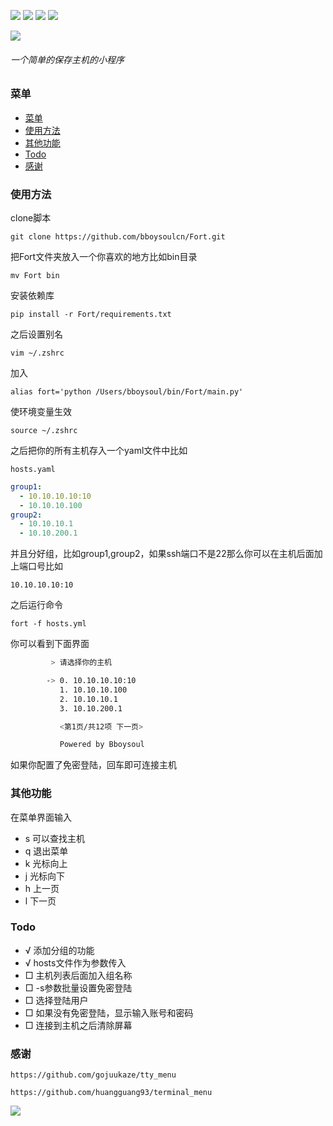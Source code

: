 ![](https://img.shields.io/github/followers/bboysoulcn)
![](https://img.shields.io/github/forks/bboysoulcn/Fort)
![](https://img.shields.io/github/stars/bboysoulcn/Fort)
![](https://img.shields.io/github/watchers/bboysoulcn/Fort.svg)

![](https://s1.ax1x.com/2020/04/02/GJlQFP.png)

<h6>一个简单的保存主机的小程序</h6>

### 菜单

- [菜单](#菜单)
- [使用方法](#使用方法)
- [其他功能](#其他功能)
- [Todo](#todo)
- [感谢](#感谢)


### 使用方法

clone脚本

`git clone https://github.com/bboysoulcn/Fort.git`

把Fort文件夹放入一个你喜欢的地方比如bin目录

`mv Fort bin`

安装依赖库

`pip install -r Fort/requirements.txt`

之后设置别名

`vim ~/.zshrc`

加入

`alias fort='python /Users/bboysoul/bin/Fort/main.py'`

使环境变量生效

`source ~/.zshrc`

之后把你的所有主机存入一个yaml文件中比如

`hosts.yaml`

```yaml
group1:
  - 10.10.10.10:10
  - 10.10.10.100
group2:
  - 10.10.10.1
  - 10.10.200.1
```

并且分好组，比如group1,group2，如果ssh端口不是22那么你可以在主机后面加上端口号比如

`10.10.10.10:10`

之后运行命令

`fort -f hosts.yml`

你可以看到下面界面

```bash
         > 请选择你的主机

        -> 0. 10.10.10.10:10
           1. 10.10.10.100
           2. 10.10.10.1
           3. 10.10.200.1

           <第1页/共12项 下一页>

           Powered by Bboysoul
```

如果你配置了免密登陆，回车即可连接主机

### 其他功能

在菜单界面输入

- s 可以查找主机
- q 退出菜单
- k 光标向上
- j 光标向下
- h 上一页
- l 下一页

### Todo

- √ 添加分组的功能
- √ hosts文件作为参数传入
- □ 主机列表后面加入组名称
- □ -s参数批量设置免密登陆 
- □ 选择登陆用户
- □ 如果没有免密登陆，显示输入账号和密码
- □ 连接到主机之后清除屏幕

### 感谢

`https://github.com/gojuukaze/tty_menu`

`https://github.com/huangguang93/terminal_menu`

[![](https://img.shields.io/badge/@Bboysoul-black?style=flat)](https://www.bboy.app)